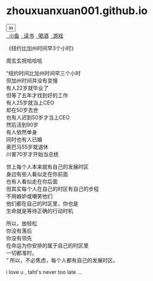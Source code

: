 # zhouxuanxuan001.github.io 

<!DOCTYPE html>
<html lang="en">
<head>
  <meta charset="UTF-8">
  <meta name="viewport" content="width=device-width, initial-scale=1.0">
  <meta http-equiv="X-UA-Compatible" content="ie=edge">
  <title>基础流程图</title>
  <link rel="stylesheet" href="/build/base.css"/>
</head>
<body>
<div id="mountNode"></div>
<script src="./assets/react-16.4.0/react.production.min.js"></script>
<script src="./assets/react-16.4.0/react-dom.production.min.js"></script>
<script src="/build/base.js"></script>
</body>
</html>
<button>in</button>

<div id="minimap"></div>       <!-- 缩略图 DOM 结构规约参考 Minimap API -->
<div id="toolbar"></div>       <!-- 工具栏 DOM 结构规约参考 Toolbar API --> 
<div id="itempannel"></div>    <!-- 元素面板栏 DOM 结构规约参考 Itempannel API -->
<div id="detailpannel"></div>  <!-- 详情面板栏 DOM 结构规约参考 Detailpannel API -->
<div id="contextmenu"></div>   <!-- 右键菜单栏 DOM 结构规约参考 Contextmenu API -->
<div id="page"></div>          <!-- 参考 Flow、Mind API -->

<div class="list-group">
  <a class="list-group-item" href="#"><i class="fa fa-home fa-fw"></i>&nbsp; 小鱼</a>
  <a class="list-group-item" href="#"><i class="fa fa-book fa-fw"></i>&nbsp; 读书</a>
  <a class="list-group-item" href="#"><i class="fa fa-pencil fa-fw"></i>&nbsp; 喝酒</a>
  <a class="list-group-item" href="#"><i class="fa fa-cog fa-fw"></i>&nbsp; 游戏</a>
</div>

《纽约比加州时间早3个小时》

周玄玄祝哈哈哈

“纽约时间比加州时间早三个小时 <br/>
   但加州时间并没有变慢 <br/>
   有人22岁就毕业了 <br/>
   但等了五年才找到好的工作 <br/>
   有人25岁就当上CEO <br/>
   却在50岁去世 <br/>
   也有人迟到50岁才当上CEO <br/>
   然后活到90岁<br/>
   有人依然单身<br/>
   同时也有人已婚<br/>
   奥巴马55岁就退休<br/>
   川普70岁才开始当总统<br/>
   
   世上每个人本来就有自己的发展时区<br/>
   身边有些人看似走在你前面<br/>
   也有人看似走在你后面<br/>
   但其实每个人在自己的时区有自己的步程<br/>
   不用嫉妒或嘲笑他们<br/>
   他们都在自己的时区里，你也是<br/>
   生命就是等待正确的行动时机<br/>
   
   所以，放轻松<br/>
   你没有落后<br/>
   你没有领先<br/>
   在命运为你安排的属于自己的时区里<br/>
   一切都准时。<br/>”
   所以，不必焦虑，每个人都有自己的发展时区。<br/>
   
   i love u , taht's never too late ...
